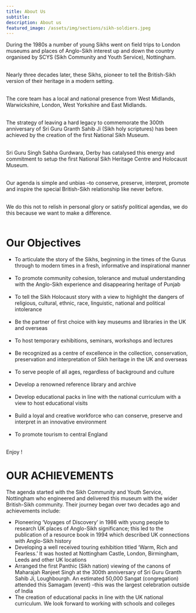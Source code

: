 ```yaml
---
title: About Us
subtitle:
description: About us
featured_image: /assets/img/sections/sikh-soldiers.jpeg
---
```


During the 1980s a number of young Sikhs went on field trips to London museums and places of Anglo-Sikh interest up and down the country organised by SCYS (Sikh Community and Youth Service), Nottingham.<br><br>

Nearly three decades later, these Sikhs, pioneer to tell the British-Sikh version of their heritage in a modern setting.<br><br>

The core team has a local and national presence from West Midlands, Warwickshire, London, West Yorkshire and East Midlands.<br><br>

The strategy of leaving a hard legacy to commemorate the 300th anniversary of Sri Guru Granth Sahib Ji (Sikh holy scriptures) has been achieved by the creation of the first National Sikh Museum.<br><br>

Sri Guru Singh Sabha Gurdwara, Derby has catalysed this energy and commitment to setup the first National Sikh Heritage Centre and Holocaust Museum.<br><br>

Our agenda is simple and unbias –to conserve, preserve, interpret, promote and inspire the special British-Sikh relationship like never before.<br><br>

We do this not to relish in personal glory or satisfy political agendas, we do this because we want to make a difference.<br><br>

# Our Objectives
- To articulate the story of the Sikhs, beginning in the times of the Gurus through to modern times in a fresh, informative and inspirational manner<br><br>
- To promote community cohesion, tolerance and mutual understanding with the Anglo-Sikh experience and disappearing heritage of Punjab<br><br>
- To tell the Sikh Holocaust story with a view to highlight the dangers of religious, cultural, ethnic, race, linguistic, national and political intolerance<br><br>
- Be the partner of first choice with key museums and libraries in the UK and overseas<br><br>
- To host temporary exhibitions, seminars, workshops and lectures<br><br>
- Be recognized as a centre of excellence in the collection, conservation, preservation and interpretation of Sikh heritage in the UK and overseas<br><br>
- To serve people of all ages, regardless of background and culture<br><br>
- Develop a renowned reference library and archive<br><br>
- Develop educational packs in line with the national curriculum with a view to host educational visits<br><br>
- Build a loyal and creative workforce who can conserve, preserve and interpret in an innovative environment<br><br>
- To promote tourism to central England<br><br>

Enjoy !

# OUR ACHIEVEMENTS
The agenda started with the Sikh Community and Youth Service, Nottingham who engineered and delivered this museum with the wider British-Sikh community. Their journey began over two decades ago and achievements include:

- Pioneering ‘Voyages of Discovery’ in 1986 with young people to research UK places of Anglo-Sikh significance; this led to the publication of a resource book in 1994 which described UK connections with Anglo-Sikh history
- Developing a well received touring exhibition titled ‘Warm, Rich and Fearless.’ It was hosted at Nottingham Castle, London, Birmingham, Leeds and other UK locations
- Arranged the first Panthic (Sikh nation) viewing of the canons of Maharajah Ranjeet Singh at the 300th anniversary of Sri Guru Granth Sahib Ji, Loughbourgh. An estimated 50,000 Sangat (congregation) attended this Samagam (event) –this was the largest celebration outside of India
- The creation of educational packs in line with the UK national curriculum. We look forward to working with schools and colleges
